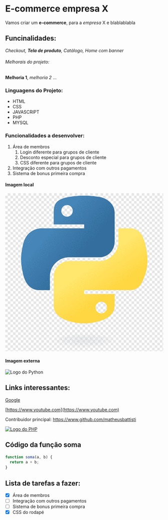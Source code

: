 # E-commerce empresa X

Vamos criar um **e-commerce**, para a _empresa_ X e blablablabla

## Funcinalidades:

_Checkout, **Tela de produto**, Catálogo, Home com banner_

###### Melhorais do projeto:

**Melhoria 1**, _melhoria 2_ ...

### Linguagens do Projeto:

- HTML
- CSS
- JAVASCRIPT
- PHP
- MYSQL

### Funcionalidades a desenvolver:

1. Área de membros
   1. Login diferente para grupos de cliente
   2. Desconto especial para grupos de cliente
   3. CSS diferente para grupos de cliente
2. Integração com outros pagamentos
3. Sistema de bonus primeira compra

#### Imagem local

![Logo do Payton](img/python.png)

#### Imagem externa

![Logo do Python](https://e7.pngegg.com/pngimages/277/62/png-clipart-python-javascript-clojure-programming-language-programming-miscellaneous-angle.png)

## Links interessantes:

[Google](https://www.google.com)

[https://www.youtube.com](https://www.youtube.com)

Contribuidor principal: https://www.github.com/matheusbattisti

[![Logo do PHP](https://upload.wikimedia.org/wikipedia/commons/thumb/2/27/PHP-logo.svg/711px-PHP-logo.svg.png)](https://www.github.com/matheusbattisti)

## Código da função soma

```javascript
function soma(a, b) {
  return a + b;
}
```

## Lista de tarefas a fazer:

- [x] Área de membros
- [ ] Integração com outros pagamentos
- [ ] Sistema de bonus primeira compra
- [x] CSS do rodapé
